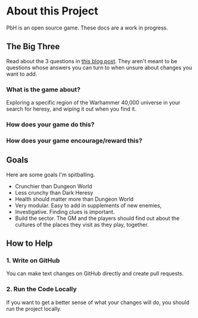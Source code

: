 # About this Project
PbH is an open source game. These docs are a work in progress.

## The Big Three
Read about the 3 questions in [this blog post](https://stockade.wordpress.com/2009/09/28/the-3-questions-1/). They aren't meant to be questions whose answers you can turn to when unsure about changes you want to add.

### What is the game about?
Exploring a specific region of the Warhammer 40,000 universe in your search for heresy, and wiping it out when you find it.

### How does your game do this?

### How does your game encourage/reward this?

## Goals
Here are some goals I'm spitballing.

 - Crunchier than Dungeon World
 - Less crunchy than Dark Heresy
 - Health should matter more than Dungeon World
 - Very modular. Easy to add in supplements of new enemies, 
 - Investigative. Finding clues is important.
 - Build the sector. The GM and the players should find out about the cultures of the places they visit as they play, together.

## How to Help

### 1. Write on GitHub
You can make text changes on GitHub directly and create pull requests.

### 2. Run the Code Locally
If you want to get a better sense of what your changes will do, you should run the project locally.

